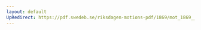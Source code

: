 ```yaml
---
layout: default
UpRedirect: https://pdf.swedeb.se/riksdagen-motions-pdf/1869/mot_1869__fk__00011.pdf
---
```

